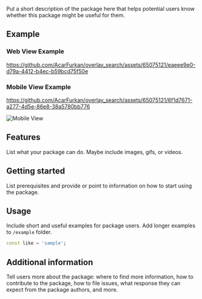 <!--
This README describes the package. If you publish this package to pub.dev,
this README's contents appear on the landing page for your package.

For information about how to write a good package README, see the guide for
[writing package pages](https://dart.dev/guides/libraries/writing-package-pages).

For general information about developing packages, see the Dart guide for
[creating packages](https://dart.dev/guides/libraries/create-library-packages)
and the Flutter guide for
[developing packages and plugins](https://flutter.dev/developing-packages).
-->

 Put a short description of the package here that helps potential users
know whether this package might be useful for them.

## Example

### Web View Example

https://github.com/AcarFurkan/overlay_search/assets/65075121/eaeee9e0-d79a-4412-b4ec-b59bcd75f50e

### Mobile View Example

https://github.com/AcarFurkan/overlay_search/assets/65075121/6f1d7671-a277-4d5e-86e8-38a5780bb776

![Mobile View](https://github.com/AcarFurkan/overlay_search/assets/65075121/fef4959d-3351-4e44-b3e4-02a7883987ac)


## Features

 List what your package can do. Maybe include images, gifs, or videos.

## Getting started

 List prerequisites and provide or point to information on how to
start using the package.

## Usage

 Include short and useful examples for package users. Add longer examples
to `/example` folder.

```dart
const like = 'sample';
```

## Additional information

Tell users more about the package: where to find more information, how to
contribute to the package, how to file issues, what response they can expect
from the package authors, and more.
